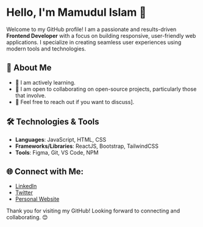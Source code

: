 # Hello, I'm Mamudul Islam 👋

Welcome to my GitHub profile! I am a passionate and results-driven **Frontend Developer** with a focus on building responsive, user-friendly web applications. I specialize in creating seamless user experiences using modern tools and technologies.

## 🚀 About Me
- 🌱 I am actively learning.
- 👯 I am open to collaborating on open-source projects, particularly those that involve.
- 💬 Feel free to reach out if you want to discuss].

## 🛠️ Technologies & Tools
- **Languages**: JavaScript, HTML, CSS
- **Frameworks/Libraries**: ReactJS, Bootstrap, TailwindCSS
- **Tools**: Figma, Git, VS Code, NPM

## 🌐 Connect with Me:
- [LinkedIn](https://www.linkedin.com/in/YOUR_LINKEDIN)
- [Twitter](https://twitter.com/YOUR_TWITTER)
- [Personal Website](https://www.yourwebsite.com)

Thank you for visiting my GitHub! Looking forward to connecting and collaborating. 😊

